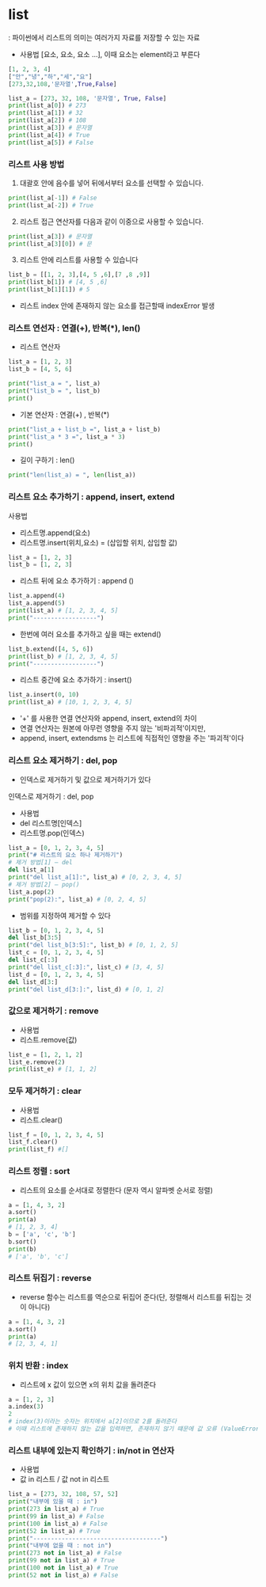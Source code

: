 # list
: 파이썬에서 리스트의 의미는 여러가지 자료를 저장할 수 있는 자료
-  사용법 [요소, 요소, 요소 ...], 이때 요소는 element라고 부른다 

```python
[1, 2, 3, 4]
["안","녕","하","세","요"]
[273,32,108,'문자열',True,False]

list_a = [273, 32, 108, '문자열', True, False]
print(list_a[0]) # 273
print(list_a[1]) # 32
print(list_a[2]) # 108
print(list_a[3]) # 문자열
print(list_a[4]) # True
print(list_a[5]) # False
```

### 리스트 사용 방법 
1. 대괄호 안에 음수를 넣어 뒤에서부터 요소를 선택할 수 있습니다.
```python
print(list_a[-1]) # False
print(list_a[-2]) # True
```
2. 리스트 접근 연산자를 다음과 같이 이중으로 사용할 수 있습니다.
```python
print(list_a[3]) # 문자열
print(list_a[3][0]) # 문
```
3. 리스트 안에 리스트를 사용할 수 있습니다
```python
list_b = [[1, 2, 3],[4, 5 ,6],[7 ,8 ,9]]
print(list_b[1]) # [4, 5 ,6]
print(list_b[1][1]) # 5
```
- 리스트 index 안에 존재하지 않는 요소를 접근할때 indexError 발생

### 리스트 연선자 : 연결(+), 반복(*), len()

- 리스트 연산자 
```python
list_a = [1, 2, 3]
list_b = [4, 5, 6]

print("list_a = ", list_a)
print("list_b = ", list_b)
print()
```

- 기본 연산자 :  연결(+) , 반복(*)
```python
print("list_a + list_b =", list_a + list_b)
print("list_a * 3 =", list_a * 3)
print()
```
- 길이 구하기 : len() 
```python
print("len(list_a) = ", len(list_a))
```

### 리스트 요소 추가하기 : append, insert, extend
사용법 
- 리스트명.append(요소)
- 리스트명.insert(위치,요소) = (삽입할 위치, 삽입할 값)

```python
list_a = [1, 2, 3]
list_b = [1, 2, 3]
```
- 리스트 뒤에 요소 추가하기 : append ()
```python
list_a.append(4)
list_a.append(5)
print(list_a) # [1, 2, 3, 4, 5]
print("------------------")
```
- 한번에 여러 요소를 추가하고 싶을 때는 extend()
```python
list_b.extend([4, 5, 6]) 
print(list_b) # [1, 2, 3, 4, 5]
print("------------------")
```
- 리스트 중간에 요소 추가하기 : insert()
```python
list_a.insert(0, 10)
print(list_a) # [10, 1, 2, 3, 4, 5]
```

- '+' 를 사용한 연결 연산자와 append, insert, extend의 차이 
- 연결 연산자는 원본에 아무런 영향을 주지 않는 '비파괴적'이지만, 
- append, insert, extendsms 는 리스트에 직접적인 영향을 주는 '파괴적'이다

### 리스트 요소 제거하기 : del, pop
- 인덱스로 제거하기 및 값으로 제거하기가 있다 

인덱스로 제거하기 : del, pop
- 사용법
- del 리스트명[인덱스]
- 리스트명.pop(인덱스)

```python
list_a = [0, 1, 2, 3, 4, 5]
print("# 리스트의 요소 하나 제거하기")
# 제거 방법[1] – del
del list_a[1]
print("del list_a[1]:", list_a) # [0, 2, 3, 4, 5]
# 제거 방법[2] – pop()
list_a.pop(2)
print("pop(2):", list_a) # [0, 2, 4, 5]
```

- 범위를 지정하여 제거할 수 있다 
```python
list_b = [0, 1, 2, 3, 4, 5]
del list_b[3:5]
print("del list_b[3:5]:", list_b) # [0, 1, 2, 5]
list_c = [0, 1, 2, 3, 4, 5]
del list_c[:3]
print("del list_c[:3]:", list_c) # [3, 4, 5]
list_d = [0, 1, 2, 3, 4, 5]
del list_d[3:]
print("del list_d[3:]:", list_d) # [0, 1, 2]
```

### 값으로 제거하기 : remove
- 사용법 
- 리스트.remove(값)
```python
list_e = [1, 2, 1, 2]
list_e.remove(2)
print(list_e) # [1, 1, 2]
```

### 모두 제거하기 : clear
- 사용법
- 리스트.clear()
```python
list_f = [0, 1, 2, 3, 4, 5]
list_f.clear()
print(list_f) #[]
```
### 리스트 정렬 : sort
- 리스트의 요소를 순서대로 정렬한다 (문자 역시 알파벳 순서로 정렬)
```python
a = [1, 4, 3, 2]
a.sort()
print(a)
# [1, 2, 3, 4]
b = ['a', 'c', 'b']
b.sort()
print(b)
# ['a', 'b', 'c']
```

### 리스트 뒤집기 : reverse
- reverse 함수는 리스트를 역순으로 뒤집어 준다(단, 정렬해서 리스트를 뒤집는 것이 아니다)
```python
a = [1, 4, 3, 2]
a.sort()
print(a)
# [2, 3, 4, 1]
```

### 위치 반환 : index
- 리스트에 x 값이 있으면 x의 위치 값을 돌려준다 
```python
a = [1, 2, 3]
a.index(3) 
2
# index(3)이라는 숫자는 위치에서 a[2]이므로 2를 돌려준다
# 이때 리스트에 존재하지 않는 값을 입력하면, 존재하지 않기 떄문에 값 오류 (ValueError)가 발생
```

### 리스트 내부에 있는지 확인하기 : in/not in 연산자 
- 사용법 
- 값 in 리스트 / 값 not in 리스트 

```python
list_a = [273, 32, 108, 57, 52]
print("내부에 있을 때 : in")
print(273 in list_a) # True
print(99 in list_a) # False
print(100 in list_a) # False
print(52 in list_a) # True
print("------------------------------------")
print("내부에 없을 때 : not in")
print(273 not in list_a) # False
print(99 not in list_a) # True
print(100 not in list_a) # True
print(52 not in list_a) # False
```